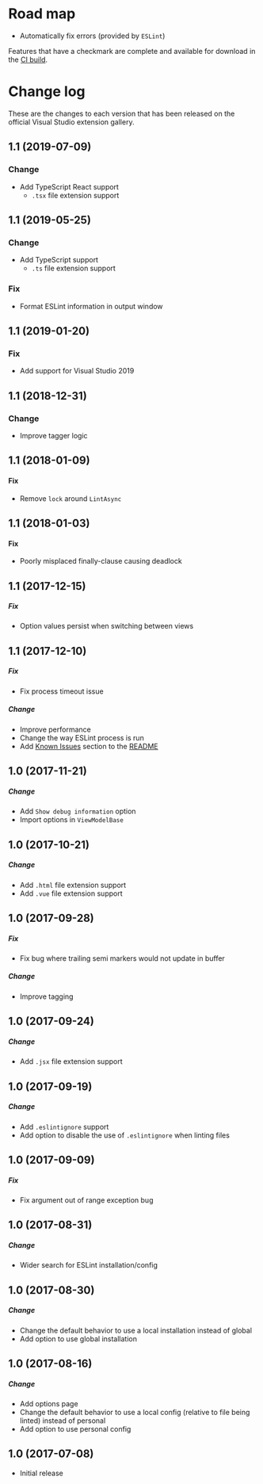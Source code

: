 # Road map

- Automatically fix errors (provided by `ESLint`)

Features that have a checkmark are complete and available for download in the
[CI build](http://vsixgallery.com/extension/21d9f99b-ec42-4df4-8b16-2a62db5392a5/).

# Change log

These are the changes to each version that has been released on the official Visual Studio extension gallery.

## 1.1 (2019-07-09)

### Change

- Add TypeScript React support
  - `.tsx` file extension support


## 1.1 (2019-05-25)

### Change

- Add TypeScript support
  - `.ts` file extension support

### Fix

- Format ESLint information in output window

## 1.1 (2019-01-20)

### Fix

- Add support for Visual Studio 2019

## 1.1 (2018-12-31)

### Change

- Improve tagger logic

## 1.1 (2018-01-09)

#### Fix

- Remove `lock` around `LintAsync`

## 1.1 (2018-01-03)

#### Fix

- Poorly misplaced finally-clause causing deadlock

## 1.1 (2017-12-15)

##### Fix

- Option values persist when switching between views

## 1.1 (2017-12-10)

##### Fix

- Fix process timeout issue

##### Change

- Improve performance
- Change the way ESLint process is run
- Add [Known Issues](README.md#known-issues) section to the [README](README.md)

## 1.0 (2017-11-21)

##### Change

- Add `Show debug information` option
- Import options in `ViewModelBase`

## 1.0 (2017-10-21)

##### Change

- Add `.html` file extension support
- Add `.vue` file extension support

## 1.0 (2017-09-28)

##### Fix

- Fix bug where trailing semi markers would not update in buffer

##### Change

- Improve tagging

## 1.0 (2017-09-24)

##### Change

- Add `.jsx` file extension support

## 1.0 (2017-09-19)

##### Change

- Add `.eslintignore` support
- Add option to disable the use of `.eslintignore` when linting files

## 1.0 (2017-09-09)

##### Fix

- Fix argument out of range exception bug

## 1.0 (2017-08-31)

##### Change

- Wider search for ESLint installation/config

## 1.0 (2017-08-30)

##### Change

- Change the default behavior to use a local installation instead of global
- Add option to use global installation

## 1.0 (2017-08-16)

##### Change

- Add options page
- Change the default behavior to use a local config (relative to file being linted) instead of personal
- Add option to use personal config

## 1.0 (2017-07-08)

- Initial release
